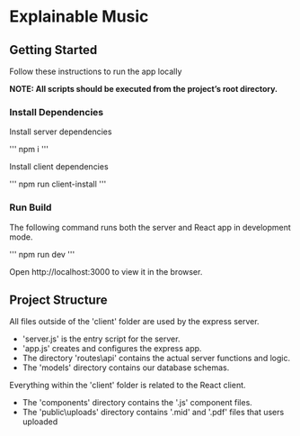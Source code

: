 # Explainable Music

## Getting Started 
Follow these instructions to run the app locally

**NOTE: All scripts should be executed from the project’s root directory.**

### Install Dependencies

Install server dependencies

'''
npm i
'''

Install client dependencies

'''
npm run client-install
'''

### Run Build

The following command runs both the server and React app in development mode.

'''
npm run dev
'''

Open http://localhost:3000 to view it in the browser.

## Project Structure

All files outside of the 'client' folder are used by the express server.

- 'server.js' is the entry script for the server.
- 'app.js' creates and configures the express app.
- The directory 'routes\api' contains the actual server functions and logic.
- The 'models' directory contains our database schemas.

Everything within the 'client' folder is related to the React client.

- The 'components' directory contains the '.js' component files.
- The 'public\uploads' directory contains '.mid' and '.pdf' files that users uploaded

